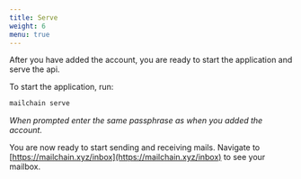 ```yaml
---
title: Serve
weight: 6
menu: true
---
```


After you have added the account, you are ready to start the application and serve the api.

To start the application, run:

```sh
mailchain serve
```

*When prompted enter the same passphrase as when you added the account.*

You are now ready to start sending and receiving mails. Navigate to [https://mailchain.xyz/inbox](https://mailchain.xyz/inbox) to see your mailbox.
